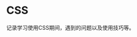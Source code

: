 # CSS

记录学习使用CSS期间，遇到的问题以及使用技巧等。

<Summary />

<script setup>
import Summary from '/.vitepress/components/Summary.vue'
</script>